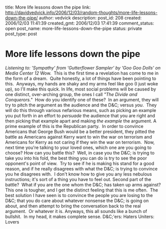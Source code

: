 title: More life lessons down the pipe
link: http://davidvedvick.info/2006/12/03/random-thoughts/more-life-lessons-down-the-pipe/
author: vedvick
description: 
post_id: 208
created: 2006/12/03 11:41:39
created_gmt: 2006/12/03 17:41:39
comment_status: open
post_name: more-life-lessons-down-the-pipe
status: private
post_type: post

# More life lessons down the pipe

_Listening to: 'Sympathy' from 'Gutterflower Sampler' by 'Goo Goo Dolls' on Media Center 12_ Wow.  This is the first time a revelation has come to me in the form of a dream.  Quite honestly, a lot of things have been pointing to this.  Anyways, my hands are shaky and my arms feel like goo (I just woke up), so I'll make this quick. In life, most social problems will be caused by one distinct, over-arching group, the ones I call _"The Divide and Conquerors."_  How do you identify one of these?  In an argument, they will try to pitch the argument as the audience and the D&C; versus _you_.  They will do this through various nefarious means, such as picking an example you put forth in an effort to _persuade_ the audience that you are right and then picking that example apart and making _the example_ the argument. A prime example of this is the Republican party.  In order to convince Americans that George Bush would be a better president, they pitted the battle as Americans against Kerry want to win the war on terrorism and Americans for Kerry as not caring if they win the war on terrorism.  Now, next time you're talking to your loved ones, which one are you going to choose? How can you battle this?  Well, in case you the D&C; is trying to take you into his fold, the best thing you can do is try to see the poor opponent's point of view.  Try to see if he is making his stand for a good reason, and if he really disagrees with what the D&C; is trying to convince you he disagrees with.  I don't know how to give you any less nebulous instructions; it's sort of a thing you have to feel out. Second part of the battle?  What if you are the one whom the D&C; has taken up arms against?  This one is tougher, and I get the distinct feeling that this is me often.  The best solution I have seen is to convince the people you are losing to the D&C; that you do care about whatever nonsense the D&C; is going on about, and then attempt to bring the conversation back to the real argument.  Or whatever it is. Anyways, this all sounds like a bunch of bullshit.  In my head, it makes complete sense. D&C;'ers: Haters Uniters: Lovers